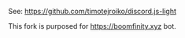 See: https://github.com/timotejroiko/discord.js-light

This fork is purposed for https://boomfinity.xyz bot.
